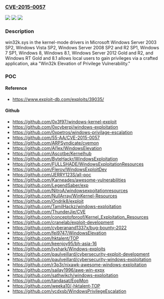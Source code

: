### [CVE-2015-0057](https://cve.mitre.org/cgi-bin/cvename.cgi?name=CVE-2015-0057)
![](https://img.shields.io/static/v1?label=Product&message=n%2Fa&color=blue)
![](https://img.shields.io/static/v1?label=Version&message=n%2Fa&color=blue)
![](https://img.shields.io/static/v1?label=Vulnerability&message=n%2Fa&color=brighgreen)

### Description

win32k.sys in the kernel-mode drivers in Microsoft Windows Server 2003 SP2, Windows Vista SP2, Windows Server 2008 SP2 and R2 SP1, Windows 7 SP1, Windows 8, Windows 8.1, Windows Server 2012 Gold and R2, and Windows RT Gold and 8.1 allows local users to gain privileges via a crafted application, aka "Win32k Elevation of Privilege Vulnerability."

### POC

#### Reference
- https://www.exploit-db.com/exploits/39035/

#### Github
- https://github.com/0x3f97/windows-kernel-exploit
- https://github.com/0xcyberpj/windows-exploitation
- https://github.com/0xpetros/windows-privilage-escalation
- https://github.com/55-AA/CVE-2015-0057
- https://github.com/ARPSyndicate/cvemon
- https://github.com/Al1ex/WindowsElevation
- https://github.com/Ascotbe/Kernelhub
- https://github.com/ByteHackr/WindowsExploitation
- https://github.com/FULLSHADE/WindowsExploitationResources
- https://github.com/Flerov/WindowsExploitDev
- https://github.com/JERRY123S/all-poc
- https://github.com/Karneades/awesome-vulnerabilities
- https://github.com/LegendSaber/exp
- https://github.com/NitroA/windowsexpoitationresources
- https://github.com/NullArray/WinKernel-Resources
- https://github.com/Ondrik8/exploit
- https://github.com/TamilHackz/windows-exploitation
- https://github.com/ThunderJie/CVE
- https://github.com/conceptofproof/Kernel_Exploitation_Resources
- https://github.com/cranelab/exploit-development
- https://github.com/cyberanand1337x/bug-bounty-2022
- https://github.com/fei9747/WindowsElevation
- https://github.com/hktalent/TOP
- https://github.com/keenjoy95/bh-asia-16
- https://github.com/lyshark/Windows-exploits
- https://github.com/paulveillard/cybersecurity-exploit-development
- https://github.com/paulveillard/cybersecurity-windows-exploitation
- https://github.com/r3p3r/nixawk-awesome-windows-exploitation
- https://github.com/sailay1996/awe-win-expx
- https://github.com/sathwikch/windows-exploitation
- https://github.com/tandasat/EopMon
- https://github.com/weeka10/-hktalent-TOP
- https://github.com/ycdxsb/WindowsPrivilegeEscalation

